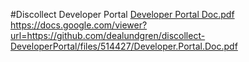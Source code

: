 #Discollect Developer Portal
[Developer Portal Doc.pdf](https://github.com/dealundgren/discollect-DeveloperPortal/files/514427/Developer.Portal.Doc.pdf)
https://docs.google.com/viewer?url=https://github.com/dealundgren/discollect-DeveloperPortal/files/514427/Developer.Portal.Doc.pdf
